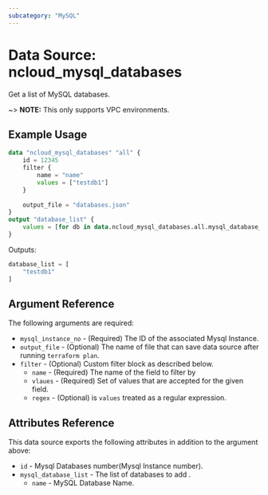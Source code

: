 ```yaml
---
subcategory: "MySQL"
---
```


# Data Source: ncloud_mysql_databases

Get a list of MySQL databases.

~> **NOTE:** This only supports VPC environments.

## Example Usage

```terraform
data "ncloud_mysql_databases" "all" {
    id = 12345
    filter {
        name = "name"
        values = ["testdb1"]
    }
    
    output_file = "databases.json"
}
output "database_list" {
    values = [for db in data.ncloud_mysql_databases.all.mysql_database_list : db.name]
}
```

Outputs:
```terraform
database_list = [
    "testdb1"
]
```

## Argument Reference

The following arguments are required:

* `mysql_instance_no` - (Required) The ID of the associated Mysql Instance.
* `output_file` - (Optional) The name of file that can save data source after running `terraform plan`.
* `filter` - (Optional) Custom filter block as described below.
  * `name` - (Required) The name of the field to filter by
  * `vlaues` - (Required) Set of values that are accepted for the given field.
  * `regex` - (Optional) is `values` treated as a regular expression.

## Attributes Reference

This data source exports the following attributes in addition to the argument above: 

* `id` - Mysql Databases number(Mysql Instance number).
* `mysql_database_list` - The list of databases to add .
  * `name` - MySQL Database Name.